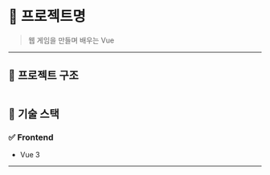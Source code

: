 # 📌 프로젝트명

> 웹 게임을 만들며 배우는 Vue
---

## 📂 프로젝트 구조

```bash
```


## 🚀 기술 스택

### ✅ Frontend
+ Vue 3
---
